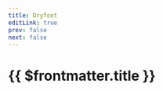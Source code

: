```yaml
---
title: Dryfoot
editLink: true
prev: false
next: false
---
```

# {{ $frontmatter.title }}

<MyImageComponent image="dryfoot.png" :alt="$frontmatter.title + ' Map'" />
